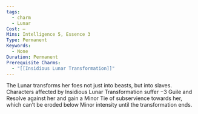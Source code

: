 ```yaml
---
tags:
  - charm
  - Lunar
Cost: —
Mins: Intelligence 5, Essence 3
Type: Permanent
Keywords:
  - None
Duration: Permanent
Prerequisite Charms:
  - "[[Insidious Lunar Transformation]]"
---
```

The Lunar transforms her foes not just into beasts, but into slaves. Characters affected by Insidious Lunar Transformation suffer −3 Guile and Resolve against her and gain a Minor Tie of subservience towards her, which can’t be eroded below Minor intensity until the transformation ends.